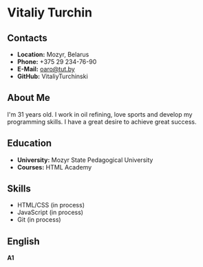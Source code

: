 # Vitaliy Turchin
## Contacts
* __Location:__ Mozyr, Belarus
* __Phone:__ +375 29 234-76-90
* __E-Mail:__ oaro@tut.by
* __GitHub:__ VitaliyTurchinski
## About Me
I'm 31 years old. I work in oil refining, love sports and develop my programming skills. I have a great desire to achieve great success.
## Education
* __University:__ Mozyr State Pedagogical University
* __Courses:__ HTML Academy
## Skills
* HTML/CSS (in process)
* JavaScript (in process)
* Git (in process)
## English
__A1__

